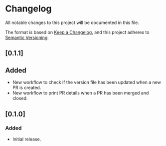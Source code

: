 # Changelog

All notable changes to this project will be documented in this file.

The format is based on [Keep a Changelog](https://keepachangelog.com/en/1.0.0/),
and this project adheres to [Semantic Versioning](https://semver.org/spec/v2.0.0.html).

## [0.1.1]
## Added
- New workflow to check if the version file has been updated when a new PR is created.
- New workflow to print PR details when a PR has been merged and closed.

## [0.1.0]
### Added
- Initial release.
